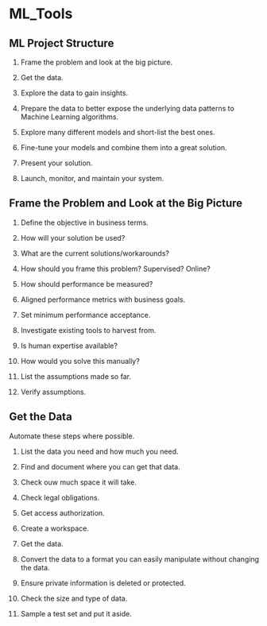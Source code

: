 # ML_Tools

## ML Project Structure

1. Frame the problem and look at the big picture.

2. Get the data.

3. Explore the data to gain insights.

4. Prepare the data to better expose the underlying data patterns to Machine Learning algorithms.

5. Explore many different models and short-list the best ones.

6. Fine-tune your models and combine them into a great solution.

7. Present your solution.

8. Launch, monitor, and maintain your system.

## Frame the Problem and Look at the Big Picture

1. Define the objective in business terms.

2. How will your solution be used?

3. What are the current solutions/workarounds?

4. How should you frame this problem? Supervised? Online?

5. How should performance be measured?

6. Aligned performance metrics with business goals. 

7. Set minimum performance acceptance. 

8. Investigate existing tools to harvest from.

9. Is human expertise available?

10. How would you solve this manually?

11. List the assumptions made so far. 

12. Verify assumptions.

## Get the Data

Automate these steps where possible.

1. List the data you need and how much you need.

2. Find and document where you can get that data.

3. Check ouw much space it will take.

4. Check legal obligations.

5. Get access authorization.

6. Create a workspace.

7. Get the data.

8. Convert the data to a format you can easily manipulate without changing the data.

9. Ensure private information is deleted or protected.

10. Check the size and type of data.

11. Sample a test set and put it aside.

## 